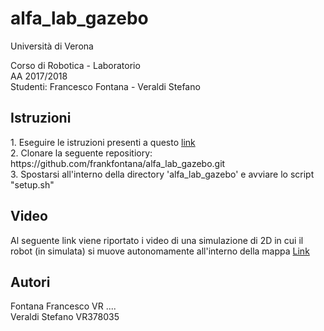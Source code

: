 # alfa_lab_gazebo
Università di Verona

Corso di Robotica - Laboratorio <br>
AA 2017/2018 <br>
Studenti: Francesco Fontana - Veraldi Stefano <br>

<strong> <h2>  Istruzioni </h2>  </strong>
<p>
1. Eseguire le istruzioni presenti a questo <a href="http://emanual.robotis.com/docs/en/platform/turtlebot3/pc_setup/">link</a> <br>
2. Clonare la seguente repositiory: <br>
https://github.com/frankfontana/alfa_lab_gazebo.git <br>
3. Spostarsi all'interno della directory 'alfa_lab_gazebo' e avviare lo script "setup.sh" <br>
</p>
<strong> <h2> Video </h2> </strong>

Al seguente link viene riportato i video di una simulazione di 2D in cui il robot (in simulata) si muove autonomamente all'interno della mappa
<a href="https://drive.google.com/open?id=11Y_Ipf1d9_DnDovqJzs5m8bk4dmJ4GJb"> Link </a>


<strong> <h2> Autori </h2> </strong>
Fontana Francesco VR .... <br>
Veraldi Stefano VR378035

